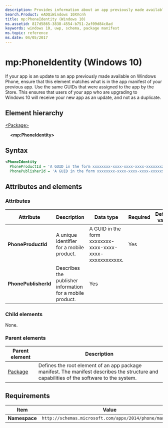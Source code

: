 ```yaml
---
description: Provides information about an app previously made available on Windows Phone.
Search.Product: eADQiWindows 10XVcnh
title: mp:PhoneIdentity (Windows 10)
ms.assetid: 817d5865-3838-4554-b751-2af09d84c8ad
keywords: windows 10, uwp, schema, package manifest
ms.topic: reference
ms.date: 04/05/2017
---
```


# mp:PhoneIdentity (Windows 10)

If your app is an update to an app previously made available on Windows Phone, ensure that this element matches what is in the app manifest of your previous app. Use the same GUIDs that were assigned to the app by the Store. This ensures that users of your app who are upgrading to Windows 10 will receive your new app as an update, and not as a duplicate.

## Element hierarchy

[\<Package\>](element-package.md)

&nbsp;&nbsp;&nbsp;&nbsp;**\<mp:PhoneIdentity\>**

## Syntax

```xml
<PhoneIdentity
  PhoneProductId = 'A GUID in the form xxxxxxxx-xxxx-xxxx-xxxx-xxxxxxxxxxxx.'
  PhonePublisherId = 'A GUID in the form xxxxxxxx-xxxx-xxxx-xxxx-xxxxxxxxxxxx.' />
```

## Attributes and elements

### Attributes

| Attribute | Description | Data type | Required | Default value |
|-|-|-|-|-|
| **PhoneProductId** | A unique identifier for a mobile product. | A GUID in the form xxxxxxxx-xxxx-xxxx-xxxx-xxxxxxxxxxxx. | Yes |  |
| **PhonePublisherId** | Describes the publisher information for a mobile product. | Yes |  |

### Child elements

None.

### Parent elements

| Parent element | Description |
|-|-|
| [Package](element-package.md) | Defines the root element of an app package manifest. The manifest describes the structure and capabilities of the software to the system. |

## Requirements

| Item | Value |
|--|--|
| **Namespace** | `http://schemas.microsoft.com/appx/2014/phone/manifest` |
